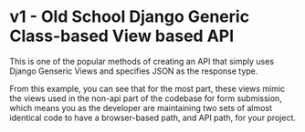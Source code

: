 # v1 - Old School Django Generic Class-based View based API

This is one of the popular methods of creating an API that simply uses Django Genseric Views and specifies JSON as the response type.

From this example, you can see that for the most part, these views mimic the views used in the non-api part of the codebase for form submission, which means you as the developer are maintaining two sets of almost identical code to have a browser-based path, and API path, for your project.


